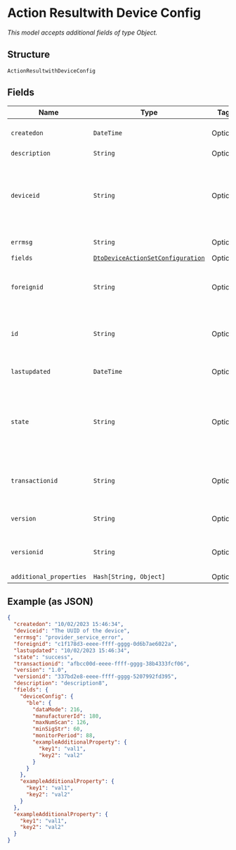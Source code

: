 
# Action Resultwith Device Config

*This model accepts additional fields of type Object.*

## Structure

`ActionResultwithDeviceConfig`

## Fields

| Name | Type | Tags | Description |
|  --- | --- | --- | --- |
| `createdon` | `DateTime` | Optional | Timestamp of the record |
| `description` | `String` | Optional | - |
| `deviceid` | `String` | Optional | This is a UUID value of the device created when the device is onboarded |
| `errmsg` | `String` | Optional | Error message |
| `fields` | [`DtoDeviceActionSetConfiguration`](../../doc/models/dto-device-action-set-configuration.md) | Optional | - |
| `foreignid` | `String` | Optional | UUID of the ECPD account the user belongs to |
| `id` | `String` | Optional | UUID of the user record, assigned at creation |
| `lastupdated` | `DateTime` | Optional | Timestamp of the record |
| `state` | `String` | Optional | The current status of the device or transaction and will be `success` or `failed` |
| `transactionid` | `String` | Optional | The system-generated UUID of the transaction |
| `version` | `String` | Optional | The resource version |
| `versionid` | `String` | Optional | The UUID of the resource version |
| `additional_properties` | `Hash[String, Object]` | Optional | - |

## Example (as JSON)

```json
{
  "createdon": "10/02/2023 15:46:34",
  "deviceid": "The UUID of the device",
  "errmsg": "provider_service_error",
  "foreignid": "c1f178d3-eeee-ffff-gggg-0d6b7ae6022a",
  "lastupdated": "10/02/2023 15:46:34",
  "state": "success",
  "transactionid": "afbcc00d-eeee-ffff-gggg-38b4333fcf06",
  "version": "1.0",
  "versionid": "337bd2e8-eeee-ffff-gggg-5207992fd395",
  "description": "description8",
  "fields": {
    "deviceConfig": {
      "ble": {
        "dataMode": 216,
        "manufacturerId": 180,
        "maxNumScan": 126,
        "minSigStr": 60,
        "monitorPeriod": 88,
        "exampleAdditionalProperty": {
          "key1": "val1",
          "key2": "val2"
        }
      }
    },
    "exampleAdditionalProperty": {
      "key1": "val1",
      "key2": "val2"
    }
  },
  "exampleAdditionalProperty": {
    "key1": "val1",
    "key2": "val2"
  }
}
```

